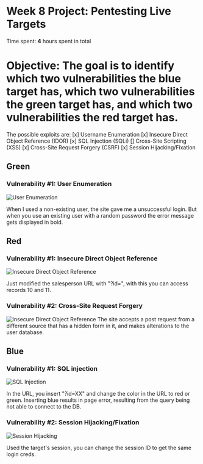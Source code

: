 # Week 8 Project: Pentesting Live Targets
Time spent: **4** hours spent in total

# Objective: The goal is to identify which two vulnerabilities the blue target has, which two vulnerabilities the green target has, and which two vulnerabilities the red target has.
The possible exploits are:
[x] Username Enumeration
[x] Insecure Direct Object Reference (IDOR)
[x] SQL Injection (SQLi)
[] Cross-Site Scripting (XSS)
[x] Cross-Site Request Forgery (CSRF)
[x] Session Hijacking/Fixation


## Green
### Vulnerability #1: User Enumeration ###

<img src='https://i.imgur.com/opBVKdl.gif' title='User Enumeration' width='' alt='User Enumeration' />

When I used a non-existing user, the site gave me a unsuccessful login. But when you use an existing user with a random password the error message gets displayed in bold.


## Red
### Vulnerability #1: Insecure Direct Object Reference ###

<img src='https://i.imgur.com/5lUMpUB.gif' title='Insecure Direct Object Reference' width='' alt='Insecure Direct Object Reference' />

Just modified the salesperson URL with "?id=", with this you can access records 10 and 11.

### Vulnerability #2: Cross-Site Request Forgery ###

<img src='https://i.imgur.com/9nqgTSE.gif' title='Insecure Direct Object Reference' width='' alt='Insecure Direct Object Reference' />
The site accepts a post request from a different source that has a hidden form in it, and makes alterations to the user database.


## Blue
### Vulnerability #1: SQL injection ###

<img src='https://i.imgur.com/BNC5f6O.gif' title='SQL Injection' width='' alt='SQL Injection' />

In the URL, you insert "?id=XX" and change the color in the URL to red or green. Inserting blue results in page error, resulting from the query being not able to connect to the DB.

### Vulnerability #2: Session Hijacking/Fixation ###

<img src='https://i.imgur.com/W6XzJ2s.gif' title='Session Hijacking' width='' alt='Session Hijacking' />

Used the target's session, you can change the session ID to get the same login creds.


